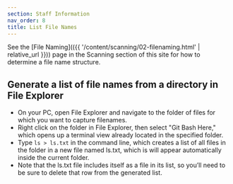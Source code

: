 ```yaml
---
section: Staff Information
nav_order: 8
title: List File Names
---
```


See the [File Naming](({{ '/content/scanning/02-filenaming.html' | relative_url }})) page in the Scanning section of this site for how to determine a file name structure.

## Generate a list of file names from a directory in File Explorer

- On your PC, open File Explorer and navigate to the folder of files for which you want to capture filenames. 
- Right click on the folder in File Explorer, then select "Git Bash Here," which opens up a terminal view already located in the specified folder. 
- Type `ls > ls.txt` in the command line, which creates a list of all files in the folder in a new file named ls.txt, which is will appear automatically inside the current folder.
- Note that the ls.txt file includes itself as a file in its list, so you’ll need to be sure to delete that row from the generated list. 